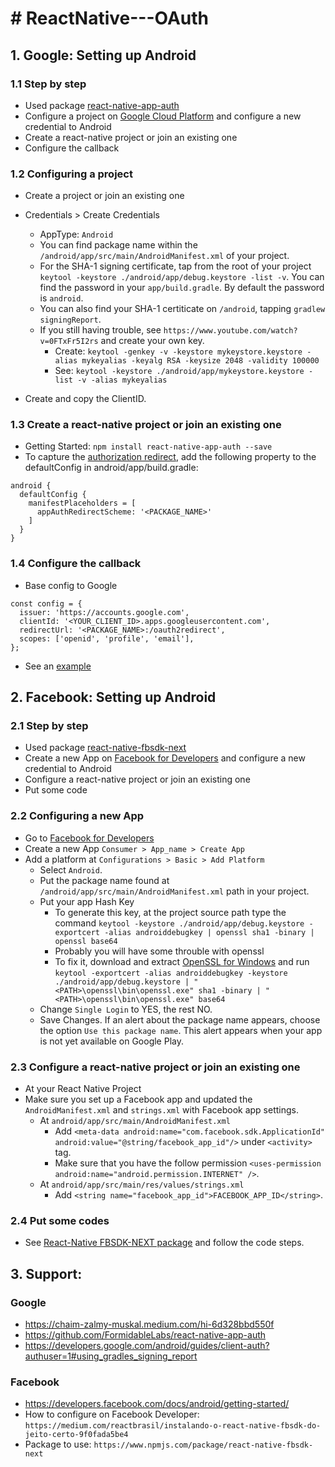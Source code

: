 # # ReactNative---OAuth
## 1. Google: Setting up Android
### 1.1 Step by step

- Used package [react-native-app-auth][packageGoogle]
- Configure a project on [Google Cloud Platform][gcloud] and configure a new credential to Android
- Create a react-native project or join an existing one
- Configure the callback

### 1.2 Configuring a project

- Create a project or join an existing one
- Credentials > Create Credentials
  - AppType: ```Android```
  - You can find package name within the  ```/android/app/src/main/AndroidManifest.xml``` of your project.
  - For the SHA-1 signing certificate, tap from the root of your project ```keytool -keystore ./android/app/debug.keystore -list -v```. You can find the password in your ```app/build.gradle```. By default the password is ```android```.
  - You can also find your SHA-1 certiticate on ```/android```, tapping ```gradlew signingReport```.
  - If you still having trouble, see ```https://www.youtube.com/watch?v=0FTxFr5I2rs``` and create your own key.
    - Create: ```keytool -genkey -v -keystore mykeystore.keystore -alias mykeyalias -keyalg RSA -keysize 2048 -validity 100000 ```
    - See: ```keytool -keystore ./android/app/mykeystore.keystore -list -v -alias mykeyalias```

- Create and copy the ClientID.

### 1.3 Create a react-native project or join an existing one

- Getting Started: ```npm install react-native-app-auth --save```
- To capture the [authorization redirect][redirect], add the following property to the defaultConfig in android/app/build.gradle:
```
android {
  defaultConfig {
    manifestPlaceholders = [
      appAuthRedirectScheme: '<PACKAGE_NAME>'
    ]
  }
}
```

### 1.4 Configure the callback
- Base config to Google
```
const config = {
  issuer: 'https://accounts.google.com',
  clientId: '<YOUR_CLIENT_ID>.apps.googleusercontent.com',
  redirectUrl: '<PACKAGE_NAME>:/oauth2redirect',
  scopes: ['openid', 'profile', 'email'],
};
```
- See an [example]

## 2. Facebook: Setting up Android

### 2.1 Step by step

- Used package [react-native-fbsdk-next][package]
- Create a new App on [Facebook for Developers][facedev] and configure a new credential to Android
- Configure a react-native project or join an existing one
- Put some code

### 2.2 Configuring a new App

- Go to [Facebook for Developers][facedev]
- Create a new App ```Consumer > App_name > Create App```
- Add a platform at ```Configurations > Basic > Add Platform```
  - Select ```Android```.
  - Put the package name found at ```/android/app/src/main/AndroidManifest.xml``` path in your project.
  - Put your app Hash Key
    - To generate this key, at the project source path type the command ```keytool -keystore ./android/app/debug.keystore -exportcert -alias androiddebugkey | openssl sha1 -binary | openssl base64```
    - Probably you will have some throuble with openssl
    - To fix it, download and extract [OpenSSL for Windows][openssl] and run ```keytool -exportcert -alias androiddebugkey -keystore ./android/app/debug.keystore | "<PATH>\openssl\bin\openssl.exe" sha1 -binary | "<PATH>\openssl\bin\openssl.exe" base64```
  - Change ```Single Login``` to YES, the rest NO.
  - Save Changes. If an alert about the package name appears, choose the option ```Use this package name```. This alert appears when your app is not yet available on Google Play.

### 2.3 Configure a react-native project or join an existing one

- At your React Native Project
- Make sure you set up a Facebook app and updated the ```AndroidManifest.xml``` and ```strings.xml``` with Facebook app settings.
  - At ```android/app/src/main/AndroidManifest.xml```
    - Add ```<meta-data android:name="com.facebook.sdk.ApplicationId" android:value="@string/facebook_app_id"/>``` under ```<activity>``` tag.
    - Make sure that you have the follow permission ```<uses-permission android:name="android.permission.INTERNET" />```.
  - At ```android/app/src/main/res/values/strings.xml```
    - Add ```<string name="facebook_app_id">FACEBOOK_APP_ID</string>```.

### 2.4 Put some codes

- See [React-Native FBSDK-NEXT package][package] and follow the code steps.

## 3. Support: 
### Google
- https://chaim-zalmy-muskal.medium.com/hi-6d328bbd550f
- https://github.com/FormidableLabs/react-native-app-auth
- https://developers.google.com/android/guides/client-auth?authuser=1#using_gradles_signing_report

### Facebook
- https://developers.facebook.com/docs/android/getting-started/
- How to configure on Facebook Developer: ```https://medium.com/reactbrasil/instalando-o-react-native-fbsdk-do-jeito-certo-9f0fada5be4```
- Package to use: ```https://www.npmjs.com/package/react-native-fbsdk-next```

[//]: # (These are reference links used in the body of this note and get stripped out when the markdown processor does its job. There is no need to format nicely because it shouldn't be seen. Thanks SO - http://stackoverflow.com/questions/4823468/store-comments-in-markdown-syntax)
    
   [gcloud]: <https://console.cloud.google.com/apis/credentials>
   [redirect]: <https://github.com/openid/AppAuth-android#capturing-the-authorization-redirect>
   [example]: <https://github.com/FormidableLabs/react-native-app-auth/tree/main/Example>
   [facedev]: <https://developers.facebook.com/>
   [openssl]: <https://code.google.com/archive/p/openssl-for-windows/downloads>
   [package]: <https://www.npmjs.com/package/react-native-fbsdk-next>
   [packageGoogle]: <https://github.com/FormidableLabs/react-native-app-auth>
